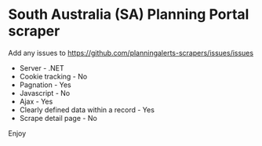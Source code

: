 # South Australia (SA) Planning Portal scraper

Add any issues to https://github.com/planningalerts-scrapers/issues/issues

* Server - .NET
* Cookie tracking - No
* Pagnation - Yes
* Javascript - No
* Ajax - Yes
* Clearly defined data within a record - Yes
* Scrape detail page - No

Enjoy
